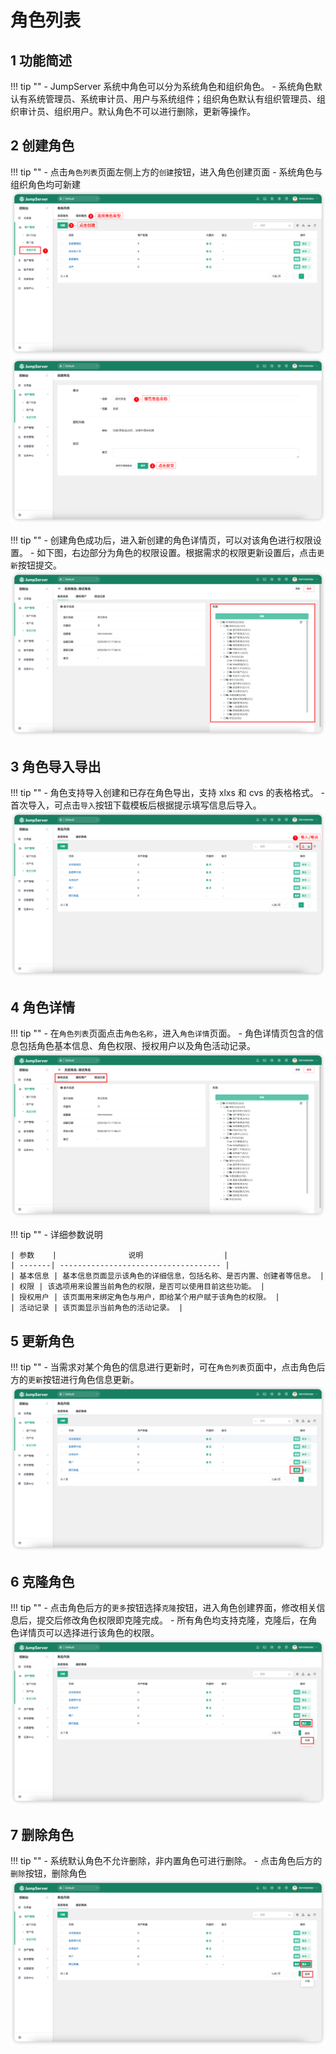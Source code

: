 # 角色列表
## 1 功能简述
!!! tip ""
    - JumpServer 系统中角色可以分为系统角色和组织角色。
    - 系统角色默认有系统管理员、系统审计员、用户与系统组件；组织角色默认有组织管理员、组织审计员、组织用户。默认角色不可以进行删除，更新等操作。

## 2 创建角色
!!! tip ""
    - 点击`角色列表`页面左侧上方的`创建`按钮，进入角色创建页面
    - 系统角色与组织角色均可新建
![role_list01](../../../img/role_list01.png)
![role_list02](../../../img/role_list02.png)

!!! tip ""
    - 创建角色成功后，进入新创建的角色详情页，可以对该角色进行权限设置。
    - 如下图，右边部分为角色的权限设置。根据需求的权限更新设置后，点击`更新`按钮提交。
![role_list03](../../../img/role_list03.png)

## 3 角色导入导出
!!! tip ""
    - 角色支持导入创建和已存在角色导出，支持 xlxs 和 cvs 的表格格式。
    - 首次导入，可点击`导入`按钮下载模板后根据提示填写信息后导入。
![role_list04](../../../img/role_list04.png)

## 4 角色详情
!!! tip ""
    - 在`角色列表`页面点击`角色名称`，进入`角色详情`页面。
    - 角色详情页包含的信息包括角色基本信息、角色权限、授权用户以及角色活动记录。
![role_list05](../../../img/role_list05.png)

!!! tip ""
    - 详细参数说明

    | 参数    |                说明                  |
    | -------| ------------------------------------ |
    | 基本信息 | 基本信息页面显示该角色的详细信息，包括名称、是否内置、创建者等信息。 |
    | 权限 | 该选项用来设置当前角色的权限，是否可以使用目前这些功能。 |
    | 授权用户 | 该页面用来绑定角色与用户，即给某个用户赋于该角色的权限。 |
    | 活动记录 | 该页面显示当前角色的活动记录。 |

## 5 更新角色
!!! tip ""
    - 当需求对某个角色的信息进行更新时，可在`角色列表`页面中，点击角色后方的`更新`按钮进行角色信息更新。
![role_list06](../../../img/role_list06.png)

## 6 克隆角色
!!! tip ""
    - 点击角色后方的`更多`按钮选择`克隆`按钮，进入角色创建界面，修改相关信息后，提交后修改角色权限即克隆完成。
    - 所有角色均支持克隆，克隆后，在角色详情页可以选择进行该角色的权限。
![role_list07](../../../img/role_list07.png)

## 7 删除角色
!!! tip ""
    - 系统默认角色不允许删除，非内置角色可进行删除。
    - 点击角色后方的`删除`按钮，删除角色
![role_list08](../../../img/role_list08.png) 